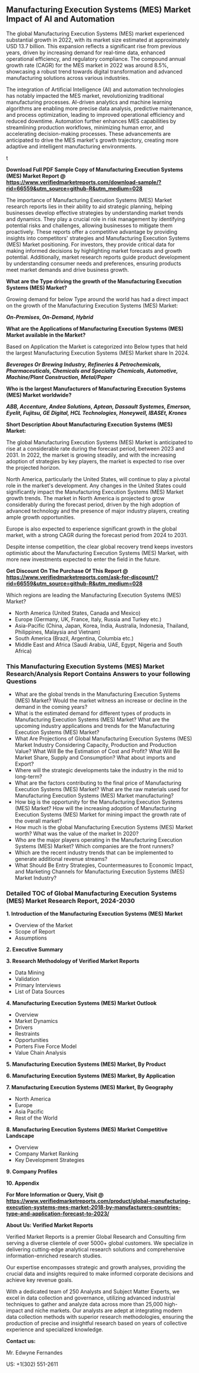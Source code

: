 <h2>Manufacturing Execution Systems (MES) Market Impact of AI and Automation</h2><p>The global Manufacturing Execution Systems (MES) market experienced substantial growth in 2022, with its market size estimated at approximately USD 13.7 billion. This expansion reflects a significant rise from previous years, driven by increasing demand for real-time data, enhanced operational efficiency, and regulatory compliance. The compound annual growth rate (CAGR) for the MES market in 2022 was around 8.5%, showcasing a robust trend towards digital transformation and advanced manufacturing solutions across various industries.</p><p>The integration of Artificial Intelligence (AI) and automation technologies has notably impacted the MES market, revolutionizing traditional manufacturing processes. AI-driven analytics and machine learning algorithms are enabling more precise data analysis, predictive maintenance, and process optimization, leading to improved operational efficiency and reduced downtime. Automation further enhances MES capabilities by streamlining production workflows, minimizing human error, and accelerating decision-making processes. These advancements are anticipated to drive the MES market's growth trajectory, creating more adaptive and intelligent manufacturing environments.</p>t</p><p id="" class=""><strong>Download Full PDF Sample Copy of Manufacturing Execution Systems (MES) Market Report @ <a href="https://www.verifiedmarketreports.com/download-sample/?rid=66559&utm_source=github-R&utm_medium=028" target="_blank">https://www.verifiedmarketreports.com/download-sample/?rid=66559&utm_source=github-R&utm_medium=028</a></strong></p><p>The importance of&nbsp;Manufacturing Execution Systems (MES) Market research reports lies in their ability to aid strategic planning, helping businesses develop effective strategies by understanding market trends and dynamics. They play a crucial role in risk management by identifying potential risks and challenges, allowing businesses to mitigate them proactively. These reports offer a competitive advantage by providing insights into competitors' strategies and Manufacturing Execution Systems (MES) Market positioning. For investors, they provide critical data for making informed decisions by highlighting market forecasts and growth potential. Additionally, market research reports guide product development by understanding consumer needs and preferences, ensuring products meet market demands and drive business growth.</p><p><strong>What are the&nbsp;Type driving the growth of the Manufacturing Execution Systems (MES) Market?</strong></p><p id="" class="">Growing demand for below Type around the world has had a direct impact on the growth of the Manufacturing Execution Systems (MES) Market:</p><em><strong>On-Premises, On-Demand, Hybrid</strong></em></p><strong>What are the&nbsp;Applications&nbsp;of Manufacturing Execution Systems (MES) Market available in the Market?</strong></p><p id="" class="">Based on Application the Market is categorized into Below types that held the largest Manufacturing Execution Systems (MES) Market share In 2024.</p><em><strong>Beverages Or Brewing Industry, Refineries & Petrochemicals, Pharmaceuticals, Chemicals and Specialty Chemicals, Automotive, Machine/Plant Construction, Metal/Paper</strong></em></p><strong>Who is the largest Manufacturers of Manufacturing Execution Systems (MES) Market worldwide?</strong></p><p><em><strong>ABB, Accenture, Andea Solutions, Aptean, Dassault Systemes, Emerson, Eyelit, Fujitsu, GE Digital, HCL Technologies, Honeywell, IBASEt, Krones</strong></em></p><p id="" class=""><strong>Short Description About Manufacturing Execution Systems (MES) Market:</strong></p><p>The global Manufacturing Execution Systems (MES) Market is anticipated to rise at a considerable rate during the forecast period, between 2023 and 2031. In 2022, the market is growing steadily, and with the increasing adoption of strategies by key players, the market is expected to rise over the projected horizon.</p><p>North America, particularly the United States, will continue to play a pivotal role in the market's development. Any changes in the United States could significantly impact the Manufacturing Execution Systems (MES) Market growth trends. The market in North America is projected to grow considerably during the forecast period, driven by the high adoption of advanced technology and the presence of major industry players, creating ample growth opportunities.</p><p>Europe is also expected to experience significant growth in the global market, with a strong CAGR during the forecast period from 2024 to 2031.</p><p>Despite intense competition, the clear global recovery trend keeps investors optimistic about the Manufacturing Execution Systems (MES) Market, with more new investments expected to enter the field in the future.</p><p id="" class=""><strong>Get Discount On The Purchase Of This Report @ <a href="https://www.verifiedmarketreports.com/ask-for-discount/?rid=66559&utm_source=github-R&utm_medium=028" target="_blank">https://www.verifiedmarketreports.com/ask-for-discount/?rid=66559&utm_source=github-R&utm_medium=028</a></strong></p>Which regions are leading the Manufacturing Execution Systems (MES) Market?</p><ul><li>North America (United States, Canada and Mexico)</li><li>Europe (Germany, UK, France, Italy, Russia and Turkey etc.)</li><li>Asia-Pacific (China, Japan, Korea, India, Australia, Indonesia, Thailand, Philippines, Malaysia and Vietnam)</li><li>South America (Brazil, Argentina, Columbia etc.)</li><li>Middle East and Africa (Saudi Arabia, UAE, Egypt, Nigeria and South Africa)</li></ul><h3 id="" class="">This Manufacturing Execution Systems (MES) Market Research/Analysis Report Contains Answers to your following Questions</h3><ul><li>What are the global trends in the Manufacturing Execution Systems (MES) Market? Would the market witness an increase or decline in the demand in the coming years?</li><li>What is the estimated demand for different types of products in Manufacturing Execution Systems (MES) Market? What are the upcoming industry applications and trends for the Manufacturing Execution Systems (MES) Market?</li><li>What Are Projections of Global Manufacturing Execution Systems (MES) Market Industry Considering Capacity, Production and Production Value? What Will Be the Estimation of Cost and Profit? What Will Be Market Share, Supply and Consumption? What about imports and Export?</li><li>Where will the strategic developments take the industry in the mid to long-term?</li><li>What are the factors contributing to the final price of Manufacturing Execution Systems (MES) Market? What are the raw materials used for Manufacturing Execution Systems (MES) Market manufacturing?</li><li>How big is the opportunity for the Manufacturing Execution Systems (MES) Market? How will the increasing adoption of Manufacturing Execution Systems (MES) Market for mining impact the growth rate of the overall market?</li><li>How much is the global Manufacturing Execution Systems (MES) Market worth? What was the value of the market In 2020?</li><li>Who are the major players operating in the Manufacturing Execution Systems (MES) Market? Which companies are the front runners?</li><li>Which are the recent industry trends that can be implemented to generate additional revenue streams?</li><li>What Should Be Entry Strategies, Countermeasures to Economic Impact, and Marketing Channels for Manufacturing Execution Systems (MES) Market Industry?</li></ul><h3 id="" class="">Detailed TOC of Global Manufacturing Execution Systems (MES) Market Research Report, 2024-2030</h3><p id="" class=""><strong>1. Introduction of the Manufacturing Execution Systems (MES) Market</strong></p><ul><li>Overview of the Market</li><li>Scope of Report</li><li>Assumptions</li></ul><p id="" class=""><strong>2. Executive Summary</strong></p><p id="" class=""><strong>3. Research Methodology of Verified Market Reports</strong></p><ul><li>Data Mining</li><li>Validation</li><li>Primary Interviews</li><li>List of Data Sources</li></ul><p id="" class=""><strong>4. Manufacturing Execution Systems (MES) Market Outlook</strong></p><ul><li>Overview</li><li>Market Dynamics</li><li>Drivers</li><li>Restraints</li><li>Opportunities</li><li>Porters Five Force Model</li><li>Value Chain Analysis</li></ul><p id="" class=""><strong>5. Manufacturing Execution Systems (MES) Market, By Product</strong></p><p id="" class=""><strong>6. Manufacturing Execution Systems (MES) Market, By Application</strong></p><p id="" class=""><strong>7. Manufacturing Execution Systems (MES) Market, By Geography</strong></p><ul><li>North America</li><li>Europe</li><li>Asia Pacific</li><li>Rest of the World</li></ul><p id="" class=""><strong>8. Manufacturing Execution Systems (MES) Market Competitive Landscape</strong></p><ul><li>Overview</li><li>Company Market Ranking</li><li>Key Development Strategies</li></ul><p id="" class=""><strong>9. Company Profiles</strong></p><p id="" class=""><strong>10. Appendix</strong></p><p id="" class=""><strong>For More Information or Query, Visit @ <a href="https://www.verifiedmarketreports.com/product/global-manufacturing-execution-systems-mes-market-2018-by-manufacturers-countries-type-and-application-forecast-to-2023/" target="_blank">https://www.verifiedmarketreports.com/product/global-manufacturing-execution-systems-mes-market-2018-by-manufacturers-countries-type-and-application-forecast-to-2023/</a></strong></p><p id="" class=""><strong>About Us: Verified Market Reports</strong></p><p id="" class="">Verified Market Reports is a premier Global Research and Consulting firm serving a diverse clientele of over 5000+ global customers. We specialize in delivering cutting-edge analytical research solutions and comprehensive information-enriched research studies.</p><p id="" class="">Our expertise encompasses strategic and growth analyses, providing the crucial data and insights required to make informed corporate decisions and achieve key revenue goals.</p><p id="" class="">With a dedicated team of 250 Analysts and Subject Matter Experts, we excel in data collection and governance, utilizing advanced industrial techniques to gather and analyze data across more than 25,000 high-impact and niche markets. Our analysts are adept at integrating modern data collection methods with superior research methodologies, ensuring the production of precise and insightful research based on years of collective experience and specialized knowledge.</p><p id="" class=""><strong>Contact us:</strong></p><p id="" class="">Mr. Edwyne Fernandes</p><p id="" class="">US: +1(302) 551-2611</p>